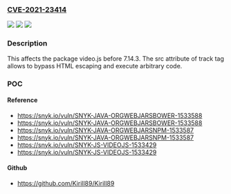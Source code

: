 ### [CVE-2021-23414](https://cve.mitre.org/cgi-bin/cvename.cgi?name=CVE-2021-23414)
![](https://img.shields.io/static/v1?label=Product&message=video.js&color=blue)
![](https://img.shields.io/static/v1?label=Version&message=%3C%207.14.3%20&color=brighgreen)
![](https://img.shields.io/static/v1?label=Vulnerability&message=Cross-site%20Scripting%20(XSS)&color=brighgreen)

### Description

This affects the package video.js before 7.14.3. The src attribute of track tag allows to bypass HTML escaping and execute arbitrary code.

### POC

#### Reference
- https://snyk.io/vuln/SNYK-JAVA-ORGWEBJARSBOWER-1533588
- https://snyk.io/vuln/SNYK-JAVA-ORGWEBJARSBOWER-1533588
- https://snyk.io/vuln/SNYK-JAVA-ORGWEBJARSNPM-1533587
- https://snyk.io/vuln/SNYK-JAVA-ORGWEBJARSNPM-1533587
- https://snyk.io/vuln/SNYK-JS-VIDEOJS-1533429
- https://snyk.io/vuln/SNYK-JS-VIDEOJS-1533429

#### Github
- https://github.com/Kirill89/Kirill89


